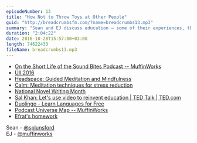 ```yaml
---
episodeNumber: 13
title: "How Not to Throw Toys at Other People"
guid: "http://breadcrumbsfm.com/?name=breadcrumbs13.mp3"
summary: "Sean and EJ discuss education – some of their experiences, the merits of different methods, and whether people should have to learn things they'll never need again."
duration: "2:04:22"
date: 2016-10-28T15:57:00+03:00
length: 74622433
fileName: breadcrumbs13.mp3
---
```


- [ On the Short Life of the Sound Bites Podcast -- MuffinWorks](http://www.muffin.works/blog/2016/10/23/on-the-short-life-of-the-sound-bites-podcast/)
- [Úll 2016](http://2016.ull.ie/)
- [ Headspace: Guided Meditation and Mindfulness](https://geo.itunes.apple.com/us/app/headspace-guided-meditation/id493145008)
- [ Calm: Meditation techniques for stress reduction](https://geo.itunes.apple.com/us/app/calm-meditation-techniques/id571800810)
- [National Novel Writing Month](http://nanowrimo.org/)
- [ Sal Khan: Let's use video to reinvent education | TED Talk | TED.com](https://www.ted.com/talks/salman_khan_let_s_use_video_to_reinvent_education)
- [ Duolingo - Learn Languages for Free](https://geo.itunes.apple.com/us/app/duolingo-learn-languages-for/id570060128)
- [Podcast Universe Map -- MuffinWorks](http://www.muffin.works/podcastuniverse/)
- [Efrat's homework](https://twitter.com/efrataitel/status/790834091755175936)

Sean - [@splunsford](https://twitter.com/splunsford)  
EJ - [@muffinworks](https://twitter.com/muffinworks)
